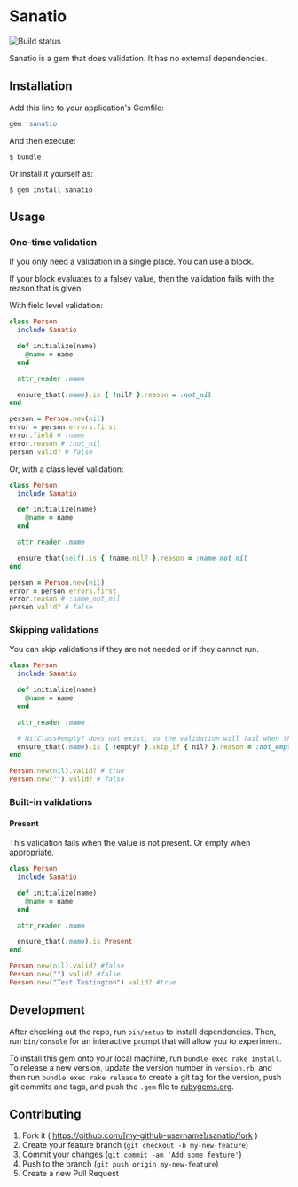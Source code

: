 # Sanatio

![Build status](https://travis-ci.org/ThijsWouters/sanatio.svg)

Sanatio is a gem that does validation. It has no external dependencies.

## Installation

Add this line to your application's Gemfile:

```ruby
gem 'sanatio'
```

And then execute:

    $ bundle

Or install it yourself as:

    $ gem install sanatio

## Usage

### One-time validation

If you only need a validation in a single place. You can use a block.

If your block evaluates to a falsey value, then the validation fails with the reason that is given.

With field level validation:

```ruby
class Person
  include Sanatio

  def initialize(name)
    @name = name
  end

  attr_reader :name

  ensure_that(:name).is { !nil? }.reason = :not_nil
end

person = Person.new(nil)
error = person.errors.first
error.field # :name
error.reason # :not_nil
person.valid? # false
```

Or, with a class level validation:

```ruby
class Person
  include Sanatio

  def initialize(name)
    @name = name
  end

  attr_reader :name

  ensure_that(self).is { !name.nil? }.reason = :name_not_nil
end

person = Person.new(nil)
error = person.errors.first
error.reason # :name_not_nil
person.valid? # false
```

### Skipping validations

You can skip validations if they are not needed or if they cannot run.

```ruby
class Person
  include Sanatio

  def initialize(name)
    @name = name
  end

  attr_reader :name

  # NilClass#empty? does not exist, so the validation will fail when the name is nil.
  ensure_that(:name).is { !empty? }.skip_if { nil? }.reason = :not_empty
end

Person.new(nil).valid? # true
Person.new("").valid? # false
```

### Built-in validations

#### Present

This validation fails when the value is not present. Or empty when appropriate.

```ruby
class Person
  include Sanatio

  def initialize(name)
    @name = name
  end

  attr_reader :name

  ensure_that(:name).is Present
end

Person.new(nil).valid? #false
Person.new("").valid? #false
Person.new("Test Testington").valid? #true
```

## Development

After checking out the repo, run `bin/setup` to install dependencies. Then, run `bin/console` for an interactive prompt that will allow you to experiment.

To install this gem onto your local machine, run `bundle exec rake install`. To release a new version, update the version number in `version.rb`, and then run `bundle exec rake release` to create a git tag for the version, push git commits and tags, and push the `.gem` file to [rubygems.org](https://rubygems.org).

## Contributing

1. Fork it ( https://github.com/[my-github-username]/sanatio/fork )
2. Create your feature branch (`git checkout -b my-new-feature`)
3. Commit your changes (`git commit -am 'Add some feature'`)
4. Push to the branch (`git push origin my-new-feature`)
5. Create a new Pull Request
